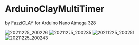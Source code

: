 # ArduinoClayMultiTimer
by FazziCLAY
for Arduino Nano Atmega 328

![20211225_200226](https://user-images.githubusercontent.com/68351787/147389935-e4b45f72-924d-4255-82e6-ea397b9a36ef.jpg)
![20211225_200235](https://user-images.githubusercontent.com/68351787/147389942-ad39ed1e-b280-4d44-9d5b-90bde924ce4c.jpg)
![20211225_200251](https://user-images.githubusercontent.com/68351787/147389947-8f47e945-b15e-4471-aee8-56b288a726be.jpg)
![20211225_200243](https://user-images.githubusercontent.com/68351787/147389948-bad3e209-6060-480e-b10f-4d0de2ff72de.jpg)
